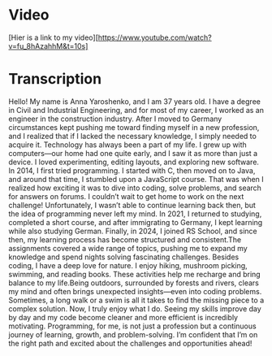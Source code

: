 # Video

[Hier is a link to my video][https://www.youtube.com/watch?v=fu_8hAzahhM&t=10s]

# Transcription

Hello! My name is Anna Yaroshenko, and I am 37 years old. I have a degree in Civil and Industrial Engineering, and for most of my career, I worked as an engineer in the construction industry. After I moved to Germany circumstances kept pushing me toward finding myself in a new profession, and I realized that if I lacked the necessary knowledge, I simply needed to acquire it.
Technology has always been a part of my life. I grew up with computers—our home had one quite early, and I saw it as more than just a device. I loved experimenting, editing layouts, and exploring new software. In 2014, I first tried programming. I started with C, then moved on to Java, and around that time, I stumbled upon a JavaScript course. That was when I realized how exciting it was to dive into coding, solve problems, and search for answers on forums. I couldn’t wait to get home to work on the next challenge!
Unfortunately, I wasn’t able to continue learning back then, but the idea of programming never left my mind. In 2021, I returned to studying, completed a short course, and after immigrating to Germany, I kept learning while also studying German. Finally, in 2024, I joined RS School, and since then, my learning process has become structured and consistent.The assignments covered a wide range of topics, pushing me to expand my knowledge and spend nights solving fascinating challenges.
Besides coding, I have a deep love for nature. I enjoy hiking, mushroom picking, swimming, and reading books. These activities help me recharge and bring balance to my life.Being outdoors, surrounded by forests and rivers, clears my mind and often brings unexpected insights—even into coding problems. Sometimes, a long walk or a swim is all it takes to find the missing piece to a complex solution.
Now, I truly enjoy what I do. Seeing my skills improve day by day and my code become cleaner and more efficient is incredibly motivating. Programming, for me, is not just a profession but a continuous journey of learning, growth, and problem-solving. I’m confident that I’m on the right path and excited about the challenges and opportunities ahead!